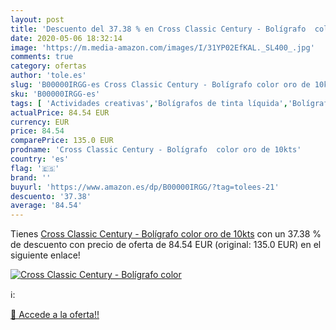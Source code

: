 ```yaml
---
layout: post
title: 'Descuento del 37.38 % en Cross Classic Century - Bolígrafo  color'
date: 2020-05-06 18:32:14
image: 'https://m.media-amazon.com/images/I/31YP02EfKAL._SL400_.jpg'
comments: true
category: ofertas
author: 'tole.es'
slug: 'B00000IRGG-es Cross Classic Century - Bolígrafo color oro de 10kts'
sku: 'B00000IRGG-es'
tags: [ 'Actividades creativas','Bolígrafos de tinta líquida','Bolígrafos y recambios','Bolígrafos, lápices y útiles de escritura','Juguetes','Juguetes y juegos','Material de educación infantil','Material de escritura y dibujo para niños','Material escolar y educativo','Mosaicos para niños','Oficina y papelería','Pinturas','Rotuladores de colores para niños','Témperas y pinturas para murales','bolígrafo', ]
actualPrice: 84.54 EUR
currency: EUR
price: 84.54
comparePrice: 135.0 EUR
prodname: 'Cross Classic Century - Bolígrafo  color oro de 10kts'
country: 'es'
flag: '🇪🇸'
brand: ''
buyurl: 'https://www.amazon.es/dp/B00000IRGG/?tag=tolees-21'
descuento: '37.38'
average: '84.54'
---
```


Tienes [Cross Classic Century - Bolígrafo  color oro de 10kts](https://www.amazon.es/dp/B00000IRGG/?tag=tolees-21) con un 37.38 % de descuento con precio de oferta de 84.54 EUR (original: 135.0 EUR) en el siguiente enlace!

[![Cross Classic Century - Bolígrafo  color](https://m.media-amazon.com/images/I/31YP02EfKAL._SL400_.jpg)](https://www.amazon.es/dp/B00000IRGG/?tag=tolees-21)

ℹ️:


[🛒 Accede a la oferta!!](https://www.amazon.es/dp/B00000IRGG/?tag=tolees-21)
